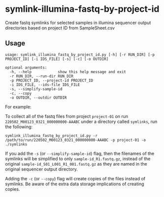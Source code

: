 # symlink-illumina-fastq-by-project-id
Create fastq symlinks for selected samples in illumina sequencer output directories based on project ID from SampleSheet.csv

## Usage

```
usage: symlink_illumina_fastq_by_project_id.py [-h] [-r RUN_DIR] [-p PROJECT_ID] [-i IDS_FILE] [-s] [-c] [-o OUTDIR]

optional arguments:
  -h, --help            show this help message and exit
  -r RUN_DIR, --run-dir RUN_DIR
  -p PROJECT_ID, --project-id PROJECT_ID
  -i IDS_FILE, --ids-file IDS_FILE
  -s, --simplify-sample-id
  -c, --copy
  -o OUTDIR, --outdir OUTDIR
```

For example:

To collect all of the fastq files from project `project-01` on run `220502_M00123_0321_000000000-AAABC` under a directory called `symlinks`, run the following:
```
symlink_illumina_fastq_by_project_id.py -r /path/to/run/220502_M00123_0321_000000000-AAABC -p project-01 -o ./symlinks
```

If you add the `-s` (or `--simplify-sample-id`) flag, then the filenames of the symlinks will be simplified to only `sample-id_R1.fastq.gz`, instead of the original `sample-id_S01_L001_R1_001.fastq.gz` as they are named in the original sequencer output directory.

Adding the `-c` (or `--copy`) flag will create copies of the files instead of symlinks. Be aware of the extra data storage implications of creating copies.
